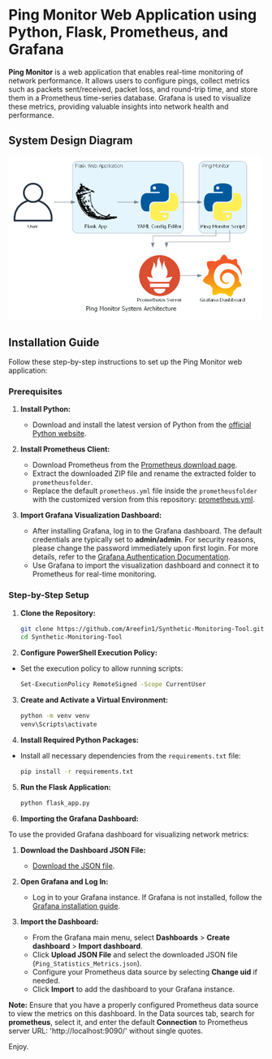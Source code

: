 # Ping Monitor Web Application using Python, Flask, Prometheus, and Grafana

**Ping Monitor** is a web application that enables real-time monitoring of network performance. It allows users to configure pings, collect metrics such as packets sent/received, packet loss, and round-trip time, and store them in a Prometheus time-series database. Grafana is used to visualize these metrics, providing valuable insights into network health and performance.

## System Design Diagram

<img src="https://github.com/Areefin1/Synthetic-Monitoring-Tool/raw/main/ping_monitor_system_architecture.png" alt="Ping Monitor System Architecture" width="500"/>

## Installation Guide

Follow these step-by-step instructions to set up the Ping Monitor web application:

### Prerequisites

1. **Install Python:**
   - Download and install the latest version of Python from the [official Python website](https://www.python.org/downloads/).

2. **Install Prometheus Client:**
   - Download Prometheus from the [Prometheus download page](https://prometheus.io/download/).
   - Extract the downloaded ZIP file and rename the extracted folder to `prometheusfolder`.
   - Replace the default `prometheus.yml` file inside the `prometheusfolder` with the customized version from this repository: [prometheus.yml](https://github.com/Areefin1/Synthetic-Monitoring-Tool/blob/main/prometheusfolder/prometheus.yml).

3. **Import Grafana Visualization Dashboard:**
   - After installing Grafana, log in to the Grafana dashboard. The default credentials are typically set to **admin/admin**. For security reasons, please change the password immediately upon first login. For more details, refer to the [Grafana Authentication Documentation](https://grafana.com/docs/grafana/latest/setup-grafana/configure-security/configure-authentication/#grafana-authentication).
   - Use Grafana to import the visualization dashboard and connect it to Prometheus for real-time monitoring.


### Step-by-Step Setup

1. **Clone the Repository:**
   ```bash
   git clone https://github.com/Areefin1/Synthetic-Monitoring-Tool.git
   cd Synthetic-Monitoring-Tool

2. **Configure PowerShell Execution Policy:**
- Set the execution policy to allow running scripts:
   ```bash
   Set-ExecutionPolicy RemoteSigned -Scope CurrentUser
3. **Create and Activate a Virtual Environment:**
   ```bash
   python -m venv venv
   venv\Scripts\activate
4. **Install Required Python Packages:**
- Install all necessary dependencies from the `requirements.txt` file:
   ```bash
   pip install -r requirements.txt
5. **Run the Flask Application:**
   ```bash
   python flask_app.py
6. **Importing the Grafana Dashboard:**

To use the provided Grafana dashboard for visualizing network metrics:

1. **Download the Dashboard JSON File:**
   - [Download the JSON file](https://github.com/Areefin1/Synthetic-Monitoring-Tool/blob/main/Ping%20Statistics%20Metrics-1724975092042.json).

2. **Open Grafana and Log In:**
   - Log in to your Grafana instance. If Grafana is not installed, follow the [Grafana installation guide](https://grafana.com/grafana/download).

3. **Import the Dashboard:**
   - From the Grafana main menu, select **Dashboards** > **Create dashboard** > **Import dashboard**.
   - Click **Upload JSON File** and select the downloaded JSON file (`Ping_Statistics_Metrics.json`).
   - Configure your Prometheus data source by selecting **Change uid** if needed.
   - Click **Import** to add the dashboard to your Grafana instance.

**Note:** Ensure that you have a properly configured Prometheus data source to view the metrics on this dashboard. In the Data sources tab, search for **prometheus**, select it, and enter the default **Connection** to Prometheus server URL: 'http://localhost:9090/' without single quotes.

Enjoy.

